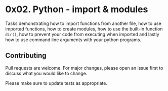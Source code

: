 # 0x02. Python - import & modules

Tasks demonstrating how to import functions from another file, how to use imported functions, how to create modules, how to use the built-in function ``dir()``, how to prevent your code from executing when imported and lastly how to use command line arguments with your python programs.

## Contributing
Pull requests are welcome. For major changes, please open an issue first to discuss what you would like to change.

Please make sure to update tests as appropriate.
